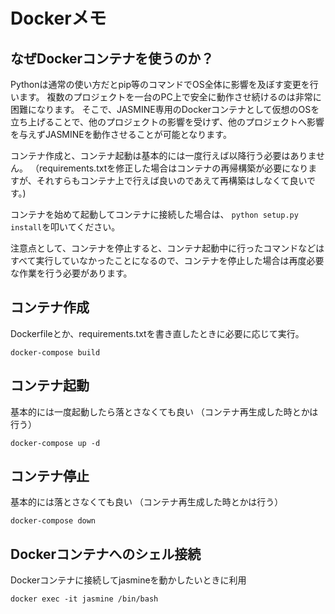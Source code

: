# Dockerメモ

## なぜDockerコンテナを使うのか？

Pythonは通常の使い方だとpip等のコマンドでOS全体に影響を及ぼす変更を行います。
複数のプロジェクトを一台のPC上で安全に動作させ続けるのは非常に困難になります。
そこで、JASMINE専用のDockerコンテナとして仮想のOSを立ち上げることで、他のプロジェクトの影響を受けず、他のプロジェクトへ影響を与えずJASMINEを動作させることが可能となります。

コンテナ作成と、コンテナ起動は基本的には一度行えば以降行う必要はありません。
（requirements.txtを修正した場合はコンテナの再帰構築が必要になりますが、それすらもコンテナ上で行えば良いのであえて再構築はしなくて良いです。)

コンテナを始めて起動してコンテナに接続した場合は、
```python setup.py install```を叩いてください。

注意点として、コンテナを停止すると、コンテナ起動中に行ったコマンドなどはすべて実行していなかったことになるので、コンテナを停止した場合は再度必要な作業を行う必要があります。


## コンテナ作成
Dockerfileとか、requirements.txtを書き直したときに必要に応じて実行。

```docker-compose build```


## コンテナ起動
基本的には一度起動したら落とさなくても良い
（コンテナ再生成した時とかは行う）

``docker-compose up -d``

## コンテナ停止
基本的には落とさなくても良い
（コンテナ再生成した時とかは行う）

``docker-compose down``

## Dockerコンテナへのシェル接続
Dockerコンテナに接続してjasmineを動かしたいときに利用

``docker exec -it jasmine /bin/bash``
